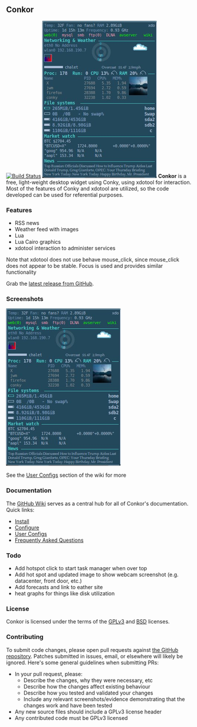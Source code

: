 ## Conkor

[![Build Status](https://travis-ci.org/escapecode/conkor.png)](https://travis-ci.org/escapecode/conkor)
[![screenshot](https://github.com/escapecode/conkor/blob/master/conkor.jpg)](https://raw.github.com/wiki/escapecode/conkor/blob/master/conkor.jpg)
**Conkor** is a free, light-weight desktop widget using Conky, using xdotool for interaction.  Most of the features of Conky and xdotool are utilized, so the code developed can be used for referential purposes.

### Features
* RSS news
* Weather feed with images
* Lua
* Lua Cairo graphics
* xdotool interaction to administer services

Note that xdotool does not use behave mouse_click, since mouse_click does not appear to be stable.  Focus is used and provides similar functionality

Grab the [latest release from GitHub](https://github.com/escapecode/conkor/releases/latest).
### Screenshots

[![screenshot](https://github.com/escapecode/conkor/blob/master/conkor.jpg)](https://raw.github.com/wiki/escapecode/conkor/blob/master/conkor.jpg)

See the [User Configs](https://github.com/escapecode/conkor/wiki/User-Configs) section of the wiki for more

### Documentation

The [GitHub Wiki](https://github.com/escapecode/conkor/wiki) serves as a central hub for all of
Conkor's documentation. Quick links:

* [Install](https://github.com/escapecode/conkor/wiki/Installation)
* [Configure](https://github.com/escapecode/conkor/wiki/Configuration-Settings)
* [User Configs](https://github.com/escapecode/conkor/wiki/User-Configs)
* [Frequently Asked Questions](https://github.com/escapecode/conkor/wiki/FAQ)

### Todo
* Add hotspot click to start task manager when over top
* Add hot spot and updated image to show webcam screenshot (e.g. datacenter, front door, etc.)
* Add forecasts and link to eather site
* heat graphs for things like disk utilization

### License

Conkor is licensed under the terms of the [GPLv3](LICENSE.GPL) and
[BSD](LICENSE.BSD) licenses.

### Contributing

To submit code changes, please open pull requests against [the GitHub repository](https://github.com/escapecode/conkor/edit/master/README.md). Patches submitted in issues, email, or elsewhere will likely be ignored. Here's some general guidelines when submitting PRs:

 * In your pull request, please:
   * Describe the changes, why they were necessary, etc
   * Describe how the changes affect existing behaviour
   * Describe how you tested and validated your changes
   * Include any relevant screenshots/evidence demonstrating that the changes work and have been tested
 * Any new source files should include a GPLv3 license header
 * Any contributed code must be GPLv3 licensed

[luawiki]: http://en.wikipedia.org/wiki/Lua_%28programming_language%29
[wiki]: https://github.com/escapecode/conkor/wiki
[lists]: http://sourceforge.net/mail/?group_id=143975
[Imlib2]: http://docs.enlightenment.org/api/imlib2/html/
[cairo]: http://www.cairographics.org/
